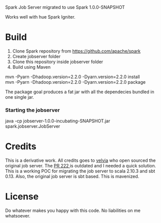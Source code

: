 Spark Job Server migrated to use Spark 1.0.0-SNAPSHOT

Works well with hue Spark Igniter.

<h1>Build</h1>

1. Clone Spark repository from https://github.com/apache/spark 
2. Create jobserver folder
3. Clone this repository inside jobserver folder
4. Build using Maven 


mvn -Pyarn -Dhadoop.version=2.2.0 -Dyarn.version=2.2.0 install<br/>
mvn -Pyarn -Dhadoop.version=2.2.0 -Dyarn.version=2.2.0 package


The package goal produces a fat jar with all the dependecies bundled in one single jar. 

<h3>Starting the jobserver</h3>

java -cp jobserver-1.0.0-incubating-SNAPSHOT.jar spark.jobserver.JobServer


<h1>Credits </h1>

This is a derivative work. All credits goes to <a href="https://github.com/velvia">velvia</a> who open sourced the original job server. The <a href="https://github.com/apache/incubator-spark/pull/show/222/files/0c9c5a7">PR 222 </a>is  outdated and I needed a quick solution. This is a working POC for migrating the job server to scala 2.10.3 and sbt 0.13. Also, the original job server is sbt based. This is mavenized. 

<h1>License</h1>
Do whatever makes you happy with this code. No liabilities on me whatsoever. 







